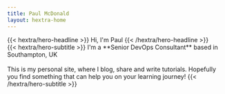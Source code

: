 ```yaml
---
title: Paul McDonald
layout: hextra-home
---
```


<div class="hx-mt-6 hx-mb-6">
{{< hextra/hero-headline >}}
  Hi, I'm Paul
{{< /hextra/hero-headline >}}
</div>

<div class="hx-mb-12">
{{< hextra/hero-subtitle >}}
  I'm a **Senior DevOps Consultant** based in Southampton, UK&nbsp;<br class="sm:hx-block hx-hidden" />&nbsp;<br class="sm:hx-block hx-hidden" />This is my personal site, where I blog, share and write tutorials. Hopefully you find something that can help you on your learning journey!
{{< /hextra/hero-subtitle >}}
</div>

<div class="hx-mt-6"></div>

